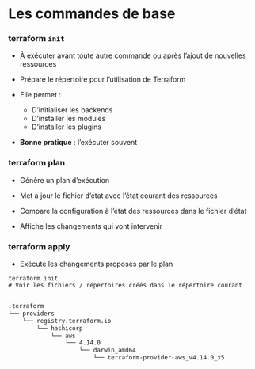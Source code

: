 

# Les commandes de base

### terraform `init`

- À exécuter avant toute autre commande ou après l’ajout de nouvelles ressources

- Prépare le répertoire pour l’utilisation de Terraform

- Elle permet :
    - D’initialiser les backends 
    - D’installer les modules
    - D’installer les plugins

- **Bonne pratique** : l’exécuter souvent


### terraform plan

- Génère un plan d’exécution

- Met à jour le fichier d’état avec l’état courant des ressources

- Compare la configuration à l’état des ressources dans le fichier d’état

- Affiche les changements qui vont intervenir


### terraform apply

- Exécute les changements proposés par le plan 



~~~~~~~~~~~~~~~~~~~~~~~~~~~~~~~~~~~~~~~~~~ {.zsh}
terraform init
# Voir les fichiers / répertoires créés dans le répertoire courant
~~~~~~~~~~~~~~~~~~~~~~~~~~~~~~~~~~~~~~~~~~

```bash

.terraform
└── providers
    └── registry.terraform.io
        └── hashicorp
            └── aws
                └── 4.14.0
                    └── darwin_amd64
                        └── terraform-provider-aws_v4.14.0_x5

```

